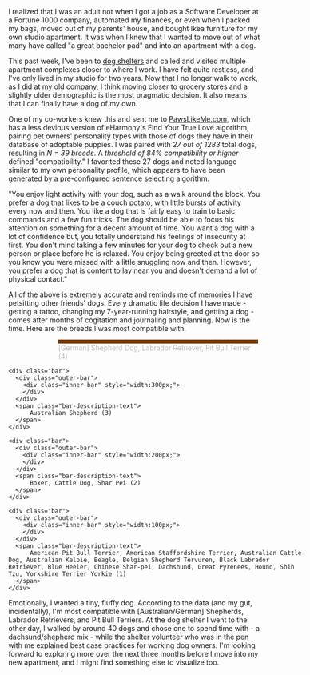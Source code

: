 <style>
.viz-container {
    width: 600px;
    margin-top: 50px;
    margin-bottom: 50px;
    margin: 0 auto;
}

.bar {
    margin: 0 auto;
    margin-bottom: 8px;
    width: 400px;
}

.bar-description-text {
    color: #aaa;
    font-weight: 300;
}
.outer-bar {
    background-color: #EE7600;
    position: relative;
    height: 8px;
}

.outer-bar > .inner-bar {
    background-color: #773b00;
    position: absolute;
    top: 0;
    bottom: 0;
    left: 0;
}
</style>

<p>I realized that I was an adult not when I got a job as a Software Developer at a Fortune 1000 company, automated my finances, or even when I packed my bags, moved out of my parents' house, and bought Ikea furniture for my own studio apartment. It was when I knew that I wanted to move out of what many have called "a great bachelor pad" and into an apartment with a dog.</p>

<p>This past week, I've been to <a href="http://www.waysidewaifs.org/" target="_blank">dog shelters</a> and called and visited multiple apartment complexes closer to where I work. I have felt quite restless, and I've only lived in my studio for two years. Now that I no longer walk to work, as I did at my old company, I think moving closer to grocery stores and a slightly older demographic is the most pragmatic decision. It also means that I can finally have a dog of my own.</p>

<p>One of my co-workers knew this and sent me to <a href="http://pawslikeme.com/" target="_blank">PawsLikeMe.com</a>, which has a less devious version of eHarmony's Find Your True Love algorithm, pairing pet owners' personality types with those of dogs they have in their database of adoptable puppies. I was paired with <em>27 out of 1283</em> total dogs, resulting in <em>N = 39 breeds</em>. A <em>threshold of 84% compatibility or higher</em> defined "compatibility." I favorited these 27 dogs and noted language similar to my own personality profile, which appears to have been generated by a pre-configured sentence selecting algorithm.</p>

<p>&quot;You enjoy light activity with your dog, such as a walk around the block. You prefer a dog that likes to be a couch potato, with little bursts of activity every now and then. You like a dog that is fairly easy to train to basic commands and a few fun tricks. The dog should be able to focus his attention on something for a decent amount of time. You want a dog with a lot of confidence but, you totally understand his feelings of insecurity at first. You don't mind taking a few minutes for your dog to check out a new person or place before he is relaxed. You enjoy being greeted at the door so you know you were missed with a little snuggling now and then. However, you prefer a dog that is content to lay near you and doesn't demand a lot of physical contact.&quot;</p>

<p>All of the above is extremely accurate and reminds me of memories I have petsitting other friends' dogs. Every dramatic life decision I have made - getting a tattoo, changing my 7-year-running hairstyle, and getting a dog - comes after months of cogitation and journaling and planning. Now is the time. Here are the breeds I was most compatible with.</p>

<div class="viz-container">
    <div class="bar">
      <div class="outer-bar">
        <div class="inner-bar" style="width:400px;">
        </div>
      </div>
      <span class="bar-description-text">
          [German] Shepherd Dog, Labrador Retriever, Pit Bull Terrier (4)
      </span>
    </div>

    <div class="bar">
      <div class="outer-bar">
        <div class="inner-bar" style="width:300px;">
        </div>
      </div>
      <span class="bar-description-text">                
          Australian Shepherd (3)
      </span>
    </div>
    
    <div class="bar">
      <div class="outer-bar">
        <div class="inner-bar" style="width:200px;">
        </div>
      </div>
      <span class="bar-description-text">                
          Boxer, Cattle Dog, Shar Pei (2)
      </span>
    </div>
    
    <div class="bar">
      <div class="outer-bar">
        <div class="inner-bar" style="width:100px;">
        </div>
      </div>
      <span class="bar-description-text">                
          American Pit Bull Terrier, American Staffordshire Terrier, Australian Cattle Dog, Australian Kelpie, Beagle, Belgian Shepherd Tervuren, Black Labrador Retriever, Blue Heeler, Chinese Shar-pei, Dachshund, Great Pyrenees, Hound, Shih Tzu, Yorkshire Terrier Yorkie (1)
      </span>
    </div>
</div>

<p>Emotionally, I wanted a tiny, fluffy dog. According to the data (and my gut, incidentally), I'm most compatible with [Australian/German] Shepherds, Labrador Retrievers, and Pit Bull Terriers. At the dog shelter I went to the other day, I walked by around 40 dogs and chose one to spend time with - a dachsund/shepherd mix - while the shelter volunteer who was in the pen with me explained best case practices for working dog owners. I'm looking forward to exploring more over the next three months before I move into my new apartment, and I might find something else to visualize too.</p>